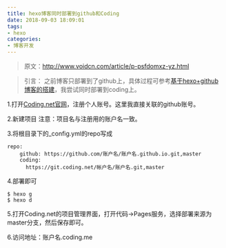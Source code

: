 ```yaml
---
title: hexo博客同时部署到github和Coding
date: 2018-09-03 18:09:01
tags:
- hexo 
categories:
- 博客开发
---
```


>原文：http://www.voidcn.com/article/p-psfdomxz-yz.html

>引言：
>之前博客只部署到了github上，具体过程可参考[基于hexo+github博客的搭建](https://xuxut.github.io/2018/02/22/02hexo/)，我尝试同时部署到coding上。

<!-- more -->

1.打开[Coding.net官网](https://coding.net/)，注册个人账号。这里我直接关联的github账号。

2.新建项目
注意：项目名与注册用的账户名一致。

3.将根目录下的_config.yml的repo写成
```
repo:
    github: https://github.com/账户名/账户名.github.io.git,master
    coding:
      https://git.coding.net/帐户名/账户名.git,master
```

4.部署即可
```
$ hexo g
$ hexo d
```

5.打开Coding.net的项目管理界面，打开代码->Pages服务，选择部署来源为master分支，然后保存即可。

6.访问地址：账户名.coding.me


